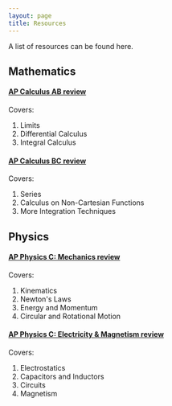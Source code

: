 ```yaml
---
layout: page
title: Resources
---
```


A list of resources can be found here.

## Mathematics

#### [AP Calculus AB review](/files/CalcAB.pdf)

Covers:

1. Limits
2. Differential Calculus
3. Integral Calculus

#### [AP Calculus BC review](/files/CalcBC.pdf)

Covers:

1. Series
2. Calculus on Non-Cartesian Functions
3. More Integration Techniques

## Physics

#### [AP Physics C: Mechanics review](/files/PhysCMech.pdf)

Covers:

1. Kinematics
2. Newton's Laws
3. Energy and Momentum
4. Circular and Rotational Motion

#### [AP Physics C: Electricity & Magnetism review](/files/PhysCMech.pdf)

Covers:

1. Electrostatics
2. Capacitors and Inductors
3. Circuits
4. Magnetism
